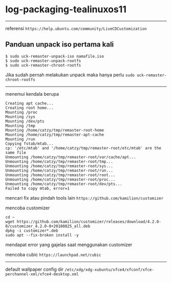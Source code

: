 # log-packaging-tealinuxos11

-------------------------------------------

referensi `https://help.ubuntu.com/community/LiveCDCustomization`

## Panduan unpack iso pertama kali ##

```shell
$ sudo uck-remaster-unpack-iso namafile.iso
$ sudo uck-remaster-unpack-rootfs
$ sudo uck-remaster-chroot-rootfs
```

Jika sudah pernah melakukan unpack maka hanya perlu `sudo uck-remaster-chroot-rootfs`

------------------------------------

menemui kendala berupa
```
Creating apt cache...
Creating root home...
Mounting /proc
Mounting /sys
Mounting /dev/pts
Mounting /tmp
Mounting /home/catzy/tmp/remaster-root-home
Mounting /home/catzy/tmp/remaster-apt-cache
Mounting /run
Copying fstab/mtab...
cp: '/etc/mtab' and '/home/catzy/tmp/remaster-root/etc/mtab' are the same file
Unmounting /home/catzy/tmp/remaster-root/var/cache/apt...
Unmounting /home/catzy/tmp/remaster-root/tmp...
Unmounting /home/catzy/tmp/remaster-root/sys...
Unmounting /home/catzy/tmp/remaster-root/run...
Unmounting /home/catzy/tmp/remaster-root/root...
Unmounting /home/catzy/tmp/remaster-root/proc...
Unmounting /home/catzy/tmp/remaster-root/dev/pts...
Failed to copy mtab, error=1
```

mencari fix atau pindah tools lain `https://github.com/kamilion/customizer`

mencoba customizer
```
cd ~
wget https://github.com/kamilion/customizer/releases/download/4.2.0-0/customizer_4.2.0-0+20180825_all.deb
dpkg -i customizer*.deb
sudo apt --fix-broken install -y
```

mendapat error yang gajelas saat menggunakan customizer

mencoba cubic `https://launchpad.net/cubic`

------------------------------------

default wallpaper config dir `/etc/xdg/xdg-xubuntu/xfce4/xfconf/xfce-perchannel-xml/xfce4-desktop.xml`
